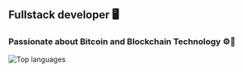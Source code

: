 ## Fullstack developer 🖥️
### Passionate about Bitcoin and Blockchain Technology ⚙️🔋

<!--
**mattwilson02/mattwilson02** is a ✨ _special_ ✨ repository because its `README.md` (this file) appears on your GitHub profile.

Here are some ideas to get you started:

- 🔭 I’m currently working on a project built on top of the Nostr protocol
- 🌱 I’m currently learning Azure
- ⚡ Fun fact: I love endurance training and lifting 
-->

![Top languages](https://github-readme-stats.vercel.app/api/top-langs/?username=mattwilson02&layout=compact&langs_count=14&theme=dark%22/%3E)
